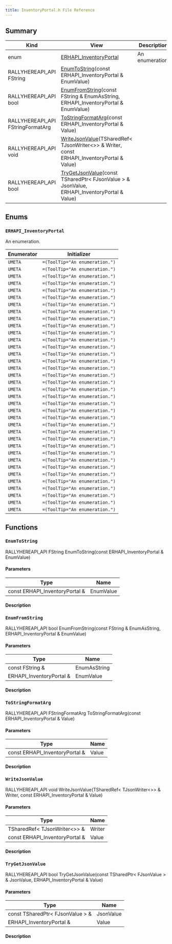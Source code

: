 ```yaml
---
title: InventoryPortal.h File Reference
---
```


## Summary
| Kind | View | Description |
|------|------|-------------|
|enum|[ERHAPI_InventoryPortal](/unreal-plugins/all/inventoryportal_8h/#InventoryPortal_8h_1a4853ecad940847e78d1cbd7511d10435)|An enumeration.|
|RALLYHEREAPI_API FString|[EnumToString](/unreal-plugins/all/inventoryportal_8h/#InventoryPortal_8h_1aab953206da7453b7dda139b9e560efd1)(const ERHAPI_InventoryPortal & EnumValue)||
|RALLYHEREAPI_API bool|[EnumFromString](/unreal-plugins/all/inventoryportal_8h/#InventoryPortal_8h_1a8395d512c1923a0a7a65333e52a989b6)(const FString & EnumAsString, ERHAPI_InventoryPortal & EnumValue)||
|RALLYHEREAPI_API FStringFormatArg|[ToStringFormatArg](/unreal-plugins/all/inventoryportal_8h/#InventoryPortal_8h_1ac32135d9eb2636e3732f5a0c571212c0)(const ERHAPI_InventoryPortal & Value)||
|RALLYHEREAPI_API void|[WriteJsonValue](/unreal-plugins/all/inventoryportal_8h/#InventoryPortal_8h_1abefae61a7edc26a4f150f2ac1bba55b4)(TSharedRef< TJsonWriter<>> & Writer, const ERHAPI_InventoryPortal & Value)||
|RALLYHEREAPI_API bool|[TryGetJsonValue](/unreal-plugins/all/inventoryportal_8h/#InventoryPortal_8h_1afdfde7ee223e13677336358b8990c3a5)(const TSharedPtr< FJsonValue > & JsonValue, ERHAPI_InventoryPortal & Value)||
## Enums




### `ERHAPI_InventoryPortal` <a id="InventoryPortal_8h_1a4853ecad940847e78d1cbd7511d10435"></a>
An enumeration.



| Enumerator | Initializer|
|------------|------------|
|`UMETA`|`=(ToolTip="An enumeration.")`|
|`UMETA`|`=(ToolTip="An enumeration.")`|
|`UMETA`|`=(ToolTip="An enumeration.")`|
|`UMETA`|`=(ToolTip="An enumeration.")`|
|`UMETA`|`=(ToolTip="An enumeration.")`|
|`UMETA`|`=(ToolTip="An enumeration.")`|
|`UMETA`|`=(ToolTip="An enumeration.")`|
|`UMETA`|`=(ToolTip="An enumeration.")`|
|`UMETA`|`=(ToolTip="An enumeration.")`|
|`UMETA`|`=(ToolTip="An enumeration.")`|
|`UMETA`|`=(ToolTip="An enumeration.")`|
|`UMETA`|`=(ToolTip="An enumeration.")`|
|`UMETA`|`=(ToolTip="An enumeration.")`|
|`UMETA`|`=(ToolTip="An enumeration.")`|
|`UMETA`|`=(ToolTip="An enumeration.")`|
|`UMETA`|`=(ToolTip="An enumeration.")`|
|`UMETA`|`=(ToolTip="An enumeration.")`|
|`UMETA`|`=(ToolTip="An enumeration.")`|
|`UMETA`|`=(ToolTip="An enumeration.")`|
|`UMETA`|`=(ToolTip="An enumeration.")`|
|`UMETA`|`=(ToolTip="An enumeration.")`|
|`UMETA`|`=(ToolTip="An enumeration.")`|
|`UMETA`|`=(ToolTip="An enumeration.")`|
|`UMETA`|`=(ToolTip="An enumeration.")`|
|`UMETA`|`=(ToolTip="An enumeration.")`|
|`UMETA`|`=(ToolTip="An enumeration.")`|
|`UMETA`|`=(ToolTip="An enumeration.")`|
|`UMETA`|`=(ToolTip="An enumeration.")`|
|`UMETA`|`=(ToolTip="An enumeration.")`|
|`UMETA`|`=(ToolTip="An enumeration.")`|
|`UMETA`|`=(ToolTip="An enumeration.")`|
|`UMETA`|`=(ToolTip="An enumeration.")`|
|`UMETA`|`=(ToolTip="An enumeration.")`|
|`UMETA`|`=(ToolTip="An enumeration.")`|
|`UMETA`|`=(ToolTip="An enumeration.")`|
|`UMETA`|`=(ToolTip="An enumeration.")`|



## Functions



### `EnumToString` <a id="InventoryPortal_8h_1aab953206da7453b7dda139b9e560efd1"></a>

RALLYHEREAPI_API FString EnumToString(const ERHAPI_InventoryPortal & EnumValue)

#### Parameters

| Type | Name |
|------|------|
|const ERHAPI_InventoryPortal &|EnumValue|

#### Description






### `EnumFromString` <a id="InventoryPortal_8h_1a8395d512c1923a0a7a65333e52a989b6"></a>

RALLYHEREAPI_API bool EnumFromString(const FString & EnumAsString, ERHAPI_InventoryPortal & EnumValue)

#### Parameters

| Type | Name |
|------|------|
|const FString &|EnumAsString|
|ERHAPI_InventoryPortal &|EnumValue|

#### Description






### `ToStringFormatArg` <a id="InventoryPortal_8h_1ac32135d9eb2636e3732f5a0c571212c0"></a>

RALLYHEREAPI_API FStringFormatArg ToStringFormatArg(const ERHAPI_InventoryPortal & Value)

#### Parameters

| Type | Name |
|------|------|
|const ERHAPI_InventoryPortal &|Value|

#### Description






### `WriteJsonValue` <a id="InventoryPortal_8h_1abefae61a7edc26a4f150f2ac1bba55b4"></a>

RALLYHEREAPI_API void WriteJsonValue(TSharedRef< TJsonWriter<>> & Writer, const ERHAPI_InventoryPortal & Value)

#### Parameters

| Type | Name |
|------|------|
|TSharedRef< TJsonWriter<>> &|Writer|
|const ERHAPI_InventoryPortal &|Value|

#### Description






### `TryGetJsonValue` <a id="InventoryPortal_8h_1afdfde7ee223e13677336358b8990c3a5"></a>

RALLYHEREAPI_API bool TryGetJsonValue(const TSharedPtr< FJsonValue > & JsonValue, ERHAPI_InventoryPortal & Value)

#### Parameters

| Type | Name |
|------|------|
|const TSharedPtr< FJsonValue > &|JsonValue|
|ERHAPI_InventoryPortal &|Value|

#### Description







